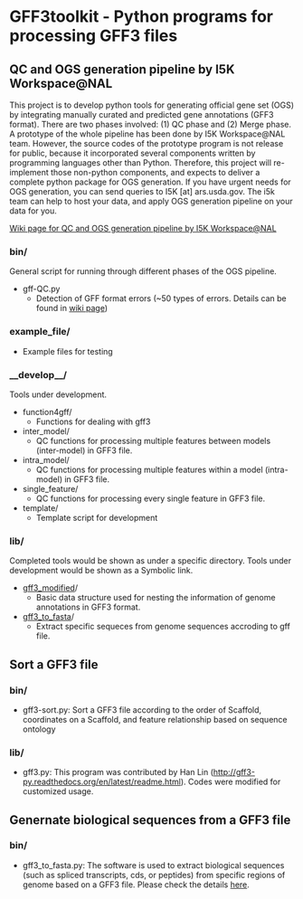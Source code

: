 # GFF3toolkit - Python programs for processing GFF3 files

## QC and OGS generation pipeline by I5K Workspace@NAL
This project is to develop python tools for generating official gene set (OGS) by integrating manually curated and predicted gene annotations (GFF3 format). There are two phases involved: (1) QC phase and (2) Merge phase. A prototype of the whole pipeline has been done by I5K Workspace@NAL team. However, the source codes of the prototype program is not release for public, because it incorporated several components written by programming languages other than Python. Therefore, this project will re-implement those non-python components, and expects to deliver a complete python package for OGS generation. If you have urgent needs for OGS generation, you can send queries to I5K [at] ars.usda.gov. The i5k team can help to host your data, and apply OGS generation pipeline on your data for you.

[Wiki page for QC and OGS generation pipeline by I5K Workspace@NAL](https://github.com/NAL-i5K/I5KNAL_OGS/wiki)

### bin/
General script for running through different phases of the OGS pipeline.
* gff-QC.py
    - Detection of GFF format errors (~50 types of errors. Details can be found in [wiki page](https://github.com/NAL-i5K/I5KNAL_OGS/wiki/QC-phase))

### example_file/
* Example files for testing

### \_\_develop\_\_/
Tools under development.
* function4gff/
    - Functions for dealing with gff3
* inter_model/
    - QC functions for processing multiple features between models (inter-model) in GFF3 file.
* intra_model/
    - QC functions for processing multiple features within a model (intra-model) in GFF3 file.
* single_feature/
    - QC functions for processing every single feature in GFF3 file.
* template/
    - Template script for development

### lib/
Completed tools would be shown as under a specific directory. Tools under development would be shown as a Symbolic link.
* [gff3_modified](https://github.com/NAL-i5K/I5KNAL_OGS/tree/I5KNAL_OGS/lib/gff3_modified)/
    - Basic data structure used for nesting the information of genome annotations in GFF3 format.
* [gff3_to_fasta](https://github.com/NAL-i5K/I5KNAL_OGS/tree/I5KNAL_OGS/lib/gff3_to_fasta)/
    - Extract specific sequeces from genome sequences accroding to gff file.

## Sort a GFF3 file

### bin/

* gff3-sort.py: Sort a GFF3 file according to the order of Scaffold, coordinates on a Scaffold, and feature relationship based on sequence ontology

### lib/
* gff3.py: This program was contributed by Han Lin (http://gff3-py.readthedocs.org/en/latest/readme.html). Codes were modified for customized usage.
 
## Genernate biological sequences from a GFF3 file

### bin/
* gff3_to_fasta.py: The software is used to extract biological sequences (such as spliced transcripts, cds, or peptides) from specific regions of genome based on a GFF3 file. Please check the details [here](https://github.com/NAL-i5K/GFF3toolkit/tree/master/lib/gff3_to_fasta).

